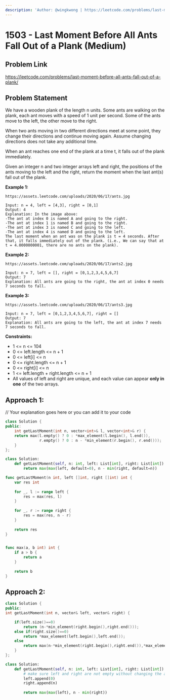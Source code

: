 ```yaml
---
description: 'Author: @wingkwong | https://leetcode.com/problems/last-moment-before-all-ants-fall-out-of-a-plank/'
---
```


# 1503 - Last Moment Before All Ants Fall Out of a Plank (Medium)

## Problem Link

https://leetcode.com/problems/last-moment-before-all-ants-fall-out-of-a-plank/

## Problem Statement

We have a wooden plank of the length n units. Some ants are walking on the plank, each ant moves with a speed of 1 unit per second. Some of the ants move to the left, the other move to the right.

When two ants moving in two different directions meet at some point, they change their directions and continue moving again. Assume changing directions does not take any additional time.

When an ant reaches one end of the plank at a time t, it falls out of the plank immediately.

Given an integer n and two integer arrays left and right, the positions of the ants moving to the left and the right, return the moment when the last ant(s) fall out of the plank.

**Example 1:**

```
https://assets.leetcode.com/uploads/2020/06/17/ants.jpg

Input: n = 4, left = [4,3], right = [0,1]
Output: 4
Explanation: In the image above:
-The ant at index 0 is named A and going to the right.
-The ant at index 1 is named B and going to the right.
-The ant at index 3 is named C and going to the left.
-The ant at index 4 is named D and going to the left.
The last moment when an ant was on the plank is t = 4 seconds. After that, it falls immediately out of the plank. (i.e., We can say that at t = 4.0000000001, there are no ants on the plank).
```

**Example 2:**

```
https://assets.leetcode.com/uploads/2020/06/17/ants2.jpg

Input: n = 7, left = [], right = [0,1,2,3,4,5,6,7]
Output: 7
Explanation: All ants are going to the right, the ant at index 0 needs 7 seconds to fall.
```

**Example 3:**

```
https://assets.leetcode.com/uploads/2020/06/17/ants3.jpg

Input: n = 7, left = [0,1,2,3,4,5,6,7], right = []
Output: 7
Explanation: All ants are going to the left, the ant at index 7 needs 7 seconds to fall.
```

**Constraints:**

* 1 <= n <= 104
* 0 <= left.length <= n + 1
* 0 <= left[i] <= n
* 0 <= right.length <= n + 1
* 0 <= right[i] <= n
* 1 <= left.length + right.length <= n + 1
* All values of left and right are unique, and each value can appear **only in one** of the two arrays.

## Approach 1:

// Your explanation goes here or you can add it to your code

<Tabs>
<TabItem value="cpp" label="C++">
<SolutionAuthor name="@WaqarTabish2807"/>

```cpp
class Solution {
public:
    int getLastMoment(int n, vector<int>& l, vector<int>& r) {
	return max(l.empty() ? 0 : *max_element(l.begin(), l.end()),
			   r.empty() ? 0 : n - *min_element(r.begin(), r.end()));
    }
};
```

</TabItem>
<TabItem value="py" label="Python3">
<SolutionAuthor name="@WaqarTabish2807"/>

```py
class Solution:
    def getLastMoment(self, n: int, left: List[int], right: List[int]) -> int:
        return max(max(left, default=0), n - min(right, default=n))
```

</TabItem>
<TabItem value="go" label="Go">
<SolutionAuthor name="@WaqarTabish2807"/>

```go
func getLastMoment(n int, left []int, right []int) int {
    var res int
    
    for _, l := range left {
        res = max(res, l)
    }
    
    for _, r := range right {
        res = max(res, n - r)
    }
    
    return res
}


func max(a, b int) int {
    if a > b {
        return a
    }
    
    return b
}

```

</TabItem>
</Tabs>

## Approach 2: 

<Tabs>
<TabItem value="cpp" label="C++">
<SolutionAuthor name="@WaqarTabish2807"/>

```cpp
class Solution {
public:
int getLastMoment(int n, vector& left, vector& right) {

    if(left.size()==0)
        return (n-*min_element(right.begin(),right.end()));
    else if(right.size()==0)
        return *max_element(left.begin(),left.end());
    else
        return max(n-*min_element(right.begin(),right.end()),*max_element(left.begin(),left.end()));
    }
};
```

</TabItem>
<TabItem value="py" label="Python3">
<SolutionAuthor name="@WaqarTabish2807"/>

```py
class Solution:
    def getLastMoment(self, n: int, left: List[int], right: List[int]) -> int:
		# make sure left and right are not empty without changing the answer
        left.append(0)
        right.append(n)        
        
        return max(max(left), n - min(right))
```

</TabItem>
</Tabs>
